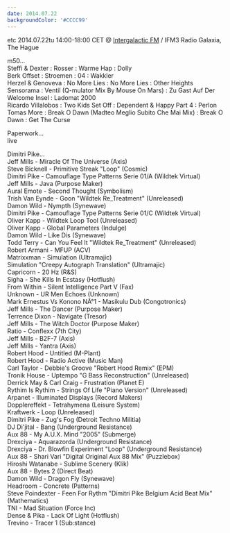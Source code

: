 ```yaml
---
date: 2014.07.22
backgroundColor: '#CCCC99'
---
```


etc 2014.07.22tu 14:00-18:00 CET @ [Intergalactic FM](http://www.intergalacticfm.com/) / IFM3 Radio Galaxia, The Hague  

m50...  
Steffi & Dexter : Rosser : Warme Hap : Dolly  
Berk Offset : Stroemen : 04 : Wakkler  
Herzel & Genoveva : No More Lies : No More Lies : Other Heights  
Sensorama : Ventil (Q-mulator Mix By Mouse On Mars) : Zu Gast Auf Der Welcome Insel : Ladomat 2000  
Ricardo Villalobos : Two Kids Set Off : Dependent & Happy Part 4 : Perlon  
Tomas More : Break O Dawn (Madteo Meglio Subito Che Mai Mix) : Break O Dawn : Get The Curse  

Paperwork...  
live  

Dimitri Pike...  
Jeff Mills - Miracle Of The Universe (Axis)  
Steve Bicknell - Primitive Streak "Loop" (Cosmic)  
Dimitri Pike - Camouflage Type Patterns Serie 01/A (Wildtek Virtual)  
Jeff Mills - Java (Purpose Maker)  
Aural Emote - Second Thought (Symbolism)  
Trish Van Eynde - Goon "Wildtek Re\_Treatment" (Unreleased)  
Damon Wild - Nympth (Synewave)  
Dimitri Pike - Camouflage Type Patterns Serie 01/C (Wildtek Virtual)  
Oliver Kapp - Wildtek Loop Tool (Unreleased)  
Oliver Kapp - Global Parameters (Indulge)  
Damon Wild - Like Dis (Synewave)  
Todd Terry - Can You Feel It "Wildtek Re\_Treatment" (Unreleased)  
Robert Armani - MFUP (ACV)  
Matrixxman - Simulation (Ultramajic)  
Simulation "Creepy Autograph Translation" (Ultramajic)  
Capricorn - 20 Hz (R&S)  
Sigha - She Kills In Ecstasy (Hotflush)  
From Within - Silent Intelligence Part V (Fax)  
Unknown - UR Men Echoes (Unknown)  
Mark Ernestus Vs Konono NÂ°1 - Masikulu Dub (Congotronics)  
Jeff Mills - The Dancer (Purpose Maker)  
Terrence Dixon - Navigate (Tresor)  
Jeff Mills - The Witch Doctor (Purpose Maker)  
Ratio - Conflexx (7th City)  
Jeff Mills - B2F-7 (Axis)  
Jeff Mills - Yantra (Axis)  
Robert Hood - Untitled (M-Plant)  
Robert Hood - Radio Active (Music Man)  
Carl Taylor - Debbie's Groove "Robert Hood Remix" (EPM)  
Tronik House - Uptempo "G Bass Reconstruction" (Unreleased)  
Derrick May & Carl Craig - Frustration (Planet E)  
Rythim Is Rythim - Strings Of Life "Piano Version" (Unreleased)  
Arpanet - Illuminated Displays (Record Makers)  
Dopplereffekt - Tetrahymena (Leisure System)  
Kraftwerk - Loop (Unreleased)  
Dimitri Pike - Zug's Fog (Detroit Techno Militia)  
DJ Di'jital - Bang (Underground Resistance)  
Aux 88 - My A.U.X. Mind "2005" (Submerge)  
Drexciya - Aquarazorda (Underground Resistance)  
Drexciya - Dr. Blowfin Experiment "Loop" (Underground Resistance)  
Aux 88 - Shari Vari "Digital Original Aux 88 Mix" (Puzzlebox)  
Hiroshi Watanabe - Sublime Scenery (Klik)  
Aux 88 - Bytes 2 (Direct Beat)  
Damon Wild - Dragon Fly (Synewave)  
Headroom - Concrete (Patterns)  
Steve Poindexter - Feen For Rythm "Dimitri Pike Belgium Acid Beat Mix" (Mathematics)  
TNI - Mad Situation (Force Inc)  
Dense & Pika - Lack Of Light (Hotflush)  
Trevino - Tracer 1 (Sub:stance)